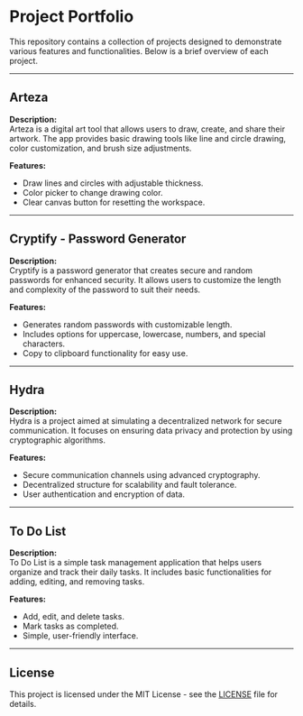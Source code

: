 # Project Portfolio

This repository contains a collection of projects designed to demonstrate various features and functionalities. Below is a brief overview of each project.

---

## Arteza

**Description:**  
Arteza is a digital art tool that allows users to draw, create, and share their artwork. The app provides basic drawing tools like line and circle drawing, color customization, and brush size adjustments.

**Features:**
- Draw lines and circles with adjustable thickness.
- Color picker to change drawing color.
- Clear canvas button for resetting the workspace.

---

## Cryptify - Password Generator

**Description:**  
Cryptify is a password generator that creates secure and random passwords for enhanced security. It allows users to customize the length and complexity of the password to suit their needs.

**Features:**
- Generates random passwords with customizable length.
- Includes options for uppercase, lowercase, numbers, and special characters.
- Copy to clipboard functionality for easy use.

---

## Hydra

**Description:**  
Hydra is a project aimed at simulating a decentralized network for secure communication. It focuses on ensuring data privacy and protection by using cryptographic algorithms.

**Features:**
- Secure communication channels using advanced cryptography.
- Decentralized structure for scalability and fault tolerance.
- User authentication and encryption of data.

---

## To Do List

**Description:**  
To Do List is a simple task management application that helps users organize and track their daily tasks. It includes basic functionalities for adding, editing, and removing tasks.

**Features:**
- Add, edit, and delete tasks.
- Mark tasks as completed.
- Simple, user-friendly interface.

---

## License

This project is licensed under the MIT License - see the [LICENSE](LICENSE) file for details.
